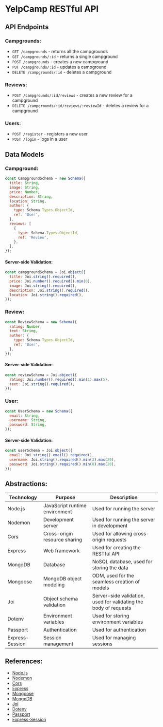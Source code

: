 # YelpCamp RESTful API

## API Endpoints

### Campgrounds:

- `GET /campgrounds` - returns all the campgrounds
- `GET /campgrounds/:id` - returns a single campground
- `POST /campgrounds` - creates a new campground
- `PUT /campgrounds/:id` - updates a campground
- `DELETE /campgrounds/:id` - deletes a campground

### Reviews:

- `POST /campgrounds/:id/reviews` - creates a new review for a campground
- `DELETE /campgrounds/:id/reviews/:reviewId` - deletes a review for a campground

### Users:

- `POST /register` - registers a new user
- `POST /login` - logs in a user

## Data Models

### Campground:

```js
const CampgroundSchema = new Schema({
  title: String,
  image: String,
  price: Number,
  description: String,
  location: String,
  author: {
    type: Schema.Types.ObjectId,
    ref: 'User',
  },
  reviews: [
    {
      type: Schema.Types.ObjectId,
      ref: 'Review',
    },
  ],
});
```

#### Server-side Validation:

```js
const campgroundSchema = Joi.object({
  title: Joi.string().required(),
  price: Joi.number().required().min(0),
  image: Joi.string().required(),
  description: Joi.string().required(),
  location: Joi.string().required(),
});
```

### Review:

```js
const ReviewSchema = new Schema({
  rating: Number,
  text: String,
  author: {
    type: Schema.Types.ObjectId,
    ref: 'User',
  },
});
```

#### Server-side Validation:

```js
const reviewSchema = Joi.object({
  rating: Joi.number().required().min(1).max(5),
  text: Joi.string().required(),
});
```

### User:

```js
const UserSchema = new Schema({
  email: String,
  username: String,
  password: String,
});
```

#### Server-side Validation:

```js
const userSchema = Joi.object({
  email: Joi.string().email().required(),
  username: Joi.string().required().min(3).max(20),
  password: Joi.string().required().min(8).max(20),
});
```

## Abstractions:

| Technology      | Purpose                        | Description                                                      |
| --------------- | ------------------------------ | ---------------------------------------------------------------- |
| Node.js         | JavaScript runtime environment | Used for running the server                                      |
| Nodemon         | Development server             | Used for running the server in development                       |
| Cors            | Cross-origin resource sharing  | Used for allowing cross-origin requests                          |
| Express         | Web framework                  | Used for creating the RESTful API                                |
| MongoDB         | Database                       | NoSQL database, used for storing the data                        |
| Mongoose        | MongoDB object modeling        | ODM, used for the seamless creation of models                    |
| Joi             | Object schema validation       | Server-side validation, used for validating the body of requests |
| Dotenv          | Environment variables          | Used for storing environment variables                           |
| Passport        | Authentication                 | Used for authentication                                          |
| Express-Session | Session management             | Used for managing sessions                                       |

## References:

- [Node.js](https://nodejs.org/en/)
- [Nodemon](https://npmjs.com/package/nodemon)
- [Cors](https://npmjs.com/package/cors)
- [Express](http://expressjs.com/)
- [Mongoose](https://mongoosejs.com/)
- [MongoDB](https://mongodb.com/)
- [Joi](https://npmjs.com/package/joi)
- [Dotenv](https://npmjs.com/package/dotenv)
- [Passport](http://passportjs.org/)
- [Express-Session](https://npmjs.com/package/express-session)
